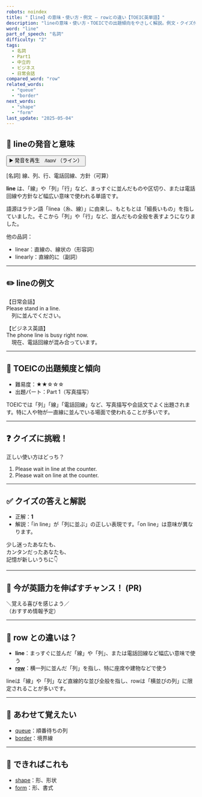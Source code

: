 ```yaml
---
robots: noindex
title: "【line】の意味・使い方・例文 ― rowとの違い【TOEIC英単語】"
description: "lineの意味・使い方・TOEICでの出題傾向をやさしく解説。例文・クイズ付きでrowとの違いもわかりやすく学べます。"
word: "line"
part_of_speech: "名詞"
difficulty: "2"
tags:
  - 名詞
  - Part1
  - 中立的
  - ビジネス
  - 日常会話
compared_word: "row"
related_words:
  - "queue"
  - "border"
next_words:
  - "shape"
  - "form"
last_update: "2025-05-04"
---
```


## 🔰 lineの発音と意味

<button class="play-audio" onclick="playTTS('line')">
  <span class="play-audio-main">
    ▶️ 発音を再生　/laɪn/
  </span>
  <span class="play-audio-sub">
    （ライン）
  </span>
</button>

[名詞] 線、列、行、電話回線、方針（可算）

**line** は、「線」や「列」「行」など、まっすぐに並んだものや区切り、または電話回線や方針など幅広い意味で使われる単語です。

語源はラテン語「linea（糸、線）」に由来し、もともとは「細長いもの」を指していました。そこから「列」や「行」など、並んだもの全般を表すようになりました。

他の品詞：  
- linear：直線の、線状の（形容詞）
- linearly：直線的に（副詞）

---

## ✏️ lineの例文

【日常会話】  
Please stand in a line.  
　列に並んでください。

【ビジネス英語】  
The phone line is busy right now.  
　現在、電話回線が混み合っています。

---

## 🎯 TOEICの出題頻度と傾向

- 難易度：★★☆☆☆
- 出題パート：Part 1（写真描写）

TOEICでは「列」「線」「電話回線」など、写真描写や会話文でよく出題されます。特に人や物が一直線に並んでいる場面で使われることが多いです。

---

## ❓ クイズに挑戦！

正しい使い方はどっち？

1. Please wait in line at the counter.  
2. Please wait on line at the counter.

---

## ✅ クイズの答えと解説

- 正解：**1**
- 解説：「in line」が「列に並ぶ」の正しい表現です。「on line」は意味が異なります。

少し迷ったあなたも、  
カンタンだったあなたも、  
記憶が新しいうちに👇️

---

## 🚀 今が英語力を伸ばすチャンス！ (PR)

<div class="info-center">
＼覚える喜びを感じよう／<br>  
（おすすめ情報予定）
</div>

---

## 🤔  row との違いは？

- **line**：まっすぐに並んだ「線」や「列」、または電話回線など幅広い意味で使う
- **[row](/word/row)**：横一列に並んだ「列」を指し、特に座席や建物などで使う

lineは「線」や「列」など直線的な並び全般を指し、rowは「横並びの列」に限定されることが多いです。

---

## 🧩 あわせて覚えたい

- [queue](/word/queue)：順番待ちの列
- [border](/word/border)：境界線

---

## 📖 できればこれも

- [shape](/word/shape)：形、形状
- [form](/word/form)：形、書式

<!-- cvid: aid45_bid42 -->
